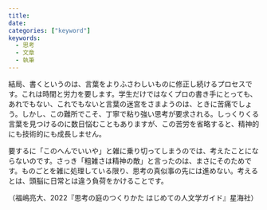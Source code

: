 ```yaml
---
title: 
date: 
categories: ["keyword"]
keywords:
  - 思考
  - 文章
  - 執筆
---
```

結局、書くというのは、言葉をよりふさわしいものに修正し続けるプロセスです。これは時間と労力を要します。学生だけではなくプロの書き手にとっても、あれでもない、これでもないと言葉の迷宮をさまようのは、ときに苦痛でしょう。しかし、この難所でこそ、丁寧で粘り強い思考が要求される。しっくりくる言葉を見つけるのに数日悩むこともありますが、この苦労を省略すると、精神的にも技術的にも成長しません。

要するに「このへんでいいや」と雑に乗り切ってしまうのでは、考えたことにならないのです。さっき「粗雑さは精神の敵」と言ったのは、まさにそのためです。ものごとを雑に処理している限り、思考の真似事の先には進めない。考えるとは、頭脳に日常とは違う負荷をかけることです。

（福嶋亮大、2022『思考の庭のつくりかた はじめての人文学ガイド』星海社）